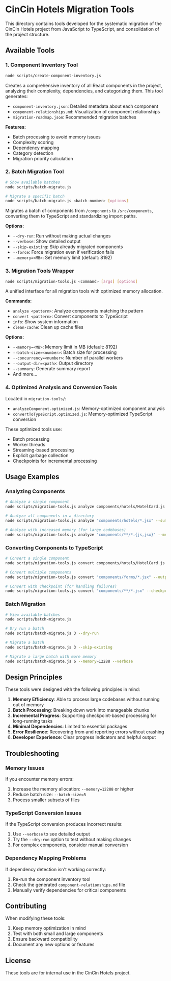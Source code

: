 # CinCin Hotels Migration Tools

This directory contains tools developed for the systematic migration of the CinCin Hotels project from JavaScript to TypeScript, and consolidation of the project structure.

## Available Tools

### 1. Component Inventory Tool

```bash
node scripts/create-component-inventory.js
```

Creates a comprehensive inventory of all React components in the project, analyzing their complexity, dependencies, and categorizing them. This tool generates:

- `component-inventory.json`: Detailed metadata about each component
- `component-relationships.md`: Visualization of component relationships
- `migration-roadmap.json`: Recommended migration batches

**Features:**
- Batch processing to avoid memory issues
- Complexity scoring
- Dependency mapping
- Category detection
- Migration priority calculation

### 2. Batch Migration Tool

```bash
# Show available batches
node scripts/batch-migrate.js

# Migrate a specific batch
node scripts/batch-migrate.js <batch-number> [options]
```

Migrates a batch of components from `/components` to `/src/components`, converting them to TypeScript and standardizing import paths.

**Options:**
- `--dry-run`: Run without making actual changes
- `--verbose`: Show detailed output
- `--skip-existing`: Skip already migrated components
- `--force`: Force migration even if verification fails
- `--memory=<MB>`: Set memory limit (default: 8192)

### 3. Migration Tools Wrapper

```bash
node scripts/migration-tools.js <command> [args] [options]
```

A unified interface for all migration tools with optimized memory allocation.

**Commands:**
- `analyze <pattern>`: Analyze components matching the pattern
- `convert <pattern>`: Convert components to TypeScript
- `info`: Show system information
- `clean-cache`: Clean up cache files

**Options:**
- `--memory=<MB>`: Memory limit in MB (default: 8192)
- `--batch-size=<number>`: Batch size for processing
- `--concurrency=<number>`: Number of parallel workers
- `--output-dir=<path>`: Output directory
- `--summary`: Generate summary report
- And more...

### 4. Optimized Analysis and Conversion Tools

Located in `migration-tools/`:

- `analyzeComponent.optimized.js`: Memory-optimized component analysis
- `convertToTypeScript.optimized.js`: Memory-optimized TypeScript conversion

These optimized tools use:
- Batch processing
- Worker threads
- Streaming-based processing
- Explicit garbage collection
- Checkpoints for incremental processing

## Usage Examples

### Analyzing Components

```bash
# Analyze a single component
node scripts/migration-tools.js analyze components/hotels/HotelCard.js

# Analyze all components in a directory
node scripts/migration-tools.js analyze "components/hotels/*.jsx" --summary

# Analyze with increased memory (for large codebases)
node scripts/migration-tools.js analyze "components/**/*.{js,jsx}" --memory=12288
```

### Converting Components to TypeScript

```bash
# Convert a single component
node scripts/migration-tools.js convert components/hotels/HotelCard.js

# Convert multiple components
node scripts/migration-tools.js convert "components/forms/*.jsx" --output-dir=src/components/forms

# Convert with checkpoint (for handling failures)
node scripts/migration-tools.js convert "components/**/*.jsx" --checkpoint
```

### Batch Migration

```bash
# View available batches
node scripts/batch-migrate.js

# Dry run a batch
node scripts/batch-migrate.js 3 --dry-run

# Migrate a batch
node scripts/batch-migrate.js 3 --skip-existing

# Migrate a large batch with more memory
node scripts/batch-migrate.js 6 --memory=12288 --verbose
```

## Design Principles

These tools were designed with the following principles in mind:

1. **Memory Efficiency**: Able to process large codebases without running out of memory
2. **Batch Processing**: Breaking down work into manageable chunks
3. **Incremental Progress**: Supporting checkpoint-based processing for long-running tasks
4. **Minimal Dependencies**: Limited to essential packages
5. **Error Resilience**: Recovering from and reporting errors without crashing
6. **Developer Experience**: Clear progress indicators and helpful output

## Troubleshooting

### Memory Issues

If you encounter memory errors:

1. Increase the memory allocation: `--memory=12288` or higher
2. Reduce batch size: `--batch-size=5`
3. Process smaller subsets of files

### TypeScript Conversion Issues

If the TypeScript conversion produces incorrect results:

1. Use `--verbose` to see detailed output
2. Try the `--dry-run` option to test without making changes
3. For complex components, consider manual conversion

### Dependency Mapping Problems

If dependency detection isn't working correctly:

1. Re-run the component inventory tool
2. Check the generated `component-relationships.md` file
3. Manually verify dependencies for critical components

## Contributing

When modifying these tools:

1. Keep memory optimization in mind
2. Test with both small and large components
3. Ensure backward compatibility
4. Document any new options or features

## License

These tools are for internal use in the CinCin Hotels project.
